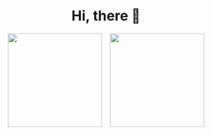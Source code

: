 <h1 style="text-align: center">Hi, there 👋</h1>

<div style="display: flex; justify-content: center; align-items: center;">
  <img style="height: 192px; max-width: 320px; margin-right: 16px" src="https://github-readme-stats-eight-theta.vercel.app/api?username=rft0&show_icons=true&theme=react&include_all_commits=true&count_private=true"/>
  <img style="height: 192px" src="https://github-readme-stats-eight-theta.vercel.app/api/top-langs/?username=rft0&layout=compact&langs_count=12&theme=react&count_private=true"/> 
</div>

